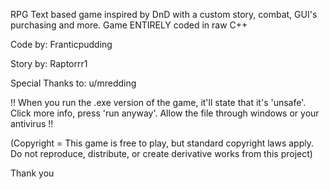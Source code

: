 RPG Text based game inspired by DnD with a custom story, combat, GUI's purchasing and more.
Game ENTIRELY coded in raw C++

Code by:
 Franticpudding
 
Story by:
 Raptorrr1

Special Thanks to: u/mredding

!! When you run the .exe version of the game, it'll state that it's 'unsafe'. Click more info, press 'run anyway'. Allow the file through windows or your antivirus !!

(Copyright = This game is free to play, but standard copyright laws apply. Do not reproduce, distribute, or create derivative works from this project)

Thank you
